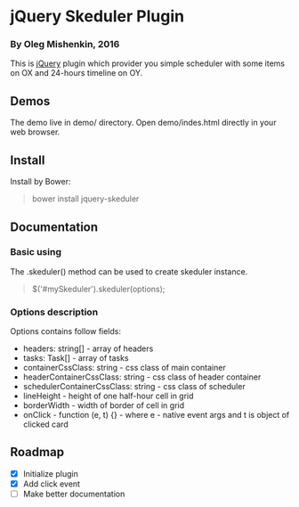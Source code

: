 jQuery Skeduler Plugin
======================
### By Oleg Mishenkin, 2016

This is [jQuery](http://jquery.com) plugin which provider you simple 
scheduler with some items on OX and 24-hours timeline on OY.

Demos
-----

The demo live in demo/ directory. Open demo/indes.html directly in your web browser.

Install
-------

Install by Bower:
  > bower install jquery-skeduler

Documentation
-------------
### Basic using

The .skeduler() method can be used to create skeduler instance.
  > $('#mySkeduler').skeduler(options);

### Options description
Options contains follow fields:
  * headers: string[] - array of headers
  * tasks: Task[] - array of tasks
  * containerCssClass: string - css class of main container
  * headerContainerCssClass: string - css class of header container
  * schedulerContainerCssClass: string - css class of scheduler
  * lineHeight - height of one half-hour cell in grid
  * borderWidth - width of border of cell in grid
  * onClick - function (e, t) {} - where e - native event args and t is object of clicked card

Roadmap
-------
* [x] Initialize plugin
* [x] Add click event
* [ ] Make better documentation
